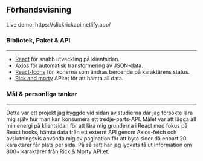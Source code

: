 
<h2>Förhandsvisning</h2>
Live demo: https://slickrickapi.netlify.app/


<h3>Bibliotek, Paket & API</h3>
<hr>
<ul>
<li> <a href='https://reactjs.org/' target='_blank'>React</a> för snabb utveckling på klientsidan.</li>
<li><a href='https://www.npmjs.com/package/axios' target='_blank'>Axios</a> för automatisk transformering av JSON-data.</li>
<li><a href='https://react-icons.github.io/react-icons/ target='_blank''>React-Icons</a> för ikonerna som ändras beroende på karaktärens status.</li>
<li><a href='https://rickandmortyapi.com/' target='_blank'>Rick and morty</a> API:et för att hämta all data.</li>
</ul>

<h3>Mål & personliga tankar</h3>
<hr>
Detta var ett projekt jag byggde vid sidan av studierna där jag försökte lära mig själv hur man kan konsumera ett tredje-parts-API. Målet var att lägga all min energi på klientsidan för att lära mig grunderna i React med fokus på React hooks, hämta data från ett externt API genom Axios-fetch och avslutningsvis använda mig av pagination för att byta sidor då enbart 20 karaktärer får plats per sida. På så sätt har jag lyckats få ut information om 800+ karaktärer från Rick & Morty API:et. 


